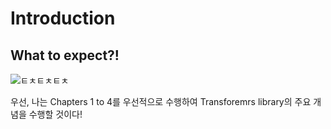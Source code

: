 # Introduction

## What to expect?!

![ㅌㅊㅌㅊㅌㅊ](https://user-images.githubusercontent.com/59636424/134524216-f3172428-a86b-427d-b512-385d14051d2b.PNG)

우선, 나는 Chapters 1 to 4를 우선적으로 수행하여 Transforemrs library의 주요 개념을 수행할 것이다!
